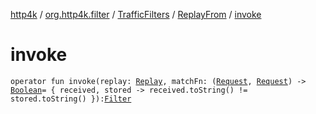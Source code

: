 [http4k](../../../index.md) / [org.http4k.filter](../../index.md) / [TrafficFilters](../index.md) / [ReplayFrom](index.md) / [invoke](./invoke.md)

# invoke

`operator fun invoke(replay: `[`Replay`](../../../org.http4k.traffic/-replay/index.md)`, matchFn: (`[`Request`](../../../org.http4k.core/-request/index.md)`, `[`Request`](../../../org.http4k.core/-request/index.md)`) -> `[`Boolean`](https://kotlinlang.org/api/latest/jvm/stdlib/kotlin/-boolean/index.html)` = { received, stored -> received.toString() != stored.toString() }): `[`Filter`](../../../org.http4k.core/-filter.md)